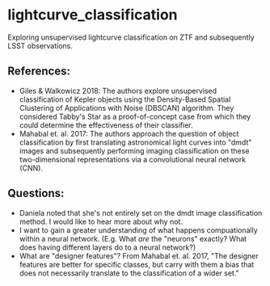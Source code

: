 # lightcurve_classification
Exploring unsupervised lightcurve classification on ZTF and subsequently LSST observations.

## References:
- Giles & Walkowicz 2018: The authors explore unsupervised classification of Kepler objects using the Density-Based Spatial 
Clustering of Applications with Noise (DBSCAN) algorithm. They considered Tabby's Star as a proof-of-concept case from which they could determine the effectiveness of their classifier.
- Mahabal et. al. 2017: The authors approach the question of object classification by first translating astronomical light curves into "dmdt" images and subsequently performing imaging classification on these two-dimensional representations via a convolutional neural network (CNN).

## Questions:
- Daniela noted that she's not entirely set on the dmdt image classification method. I would like to hear more about why not.
- I want to gain a greater understanding of what happens compuationally within a neural network. (E.g. What *are* the "neurons" exactly? What does having different layers do to a neural network?)
- What are "designer features"? From Mahabal et. al. 2017, "The designer features are better for specific classes, but carry with them a bias that does not necessarily translate to the classification of a wider set."
